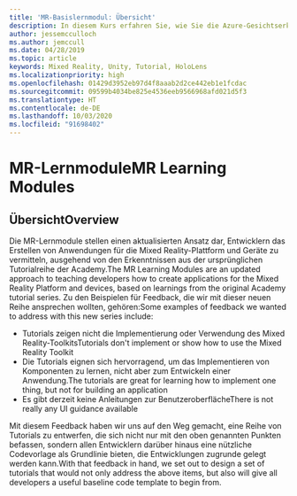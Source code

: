 ```yaml
---
title: 'MR-Basislernmodul: Übersicht'
description: In diesem Kurs erfahren Sie, wie Sie die Azure-Gesichtserkennung in einer Mixed Reality-Anwendung implementieren.
author: jessemcculloch
ms.author: jemccull
ms.date: 04/28/2019
ms.topic: article
keywords: Mixed Reality, Unity, Tutorial, HoloLens
ms.localizationpriority: high
ms.openlocfilehash: 01429d3952eb97d4f8aaab2d2ce442eb1e1fcdac
ms.sourcegitcommit: 09599b4034be825e4536eeb9566968afd021d5f3
ms.translationtype: HT
ms.contentlocale: de-DE
ms.lasthandoff: 10/03/2020
ms.locfileid: "91698402"
---
```

# <a name="mr-learning-modules"></a><span data-ttu-id="aa1ab-104">MR-Lernmodule</span><span class="sxs-lookup"><span data-stu-id="aa1ab-104">MR Learning Modules</span></span>

## <a name="overview"></a><span data-ttu-id="aa1ab-105">Übersicht</span><span class="sxs-lookup"><span data-stu-id="aa1ab-105">Overview</span></span>

<span data-ttu-id="aa1ab-106">Die MR-Lernmodule stellen einen aktualisierten Ansatz dar, Entwicklern das Erstellen von Anwendungen für die Mixed Reality-Plattform und Geräte zu vermitteln, ausgehend von den Erkenntnissen aus der ursprünglichen Tutorialreihe der Academy.</span><span class="sxs-lookup"><span data-stu-id="aa1ab-106">The MR Learning Modules are an updated approach to teaching developers how to create applications for the Mixed Reality Platform and devices, based on learnings from the original Academy tutorial series.</span></span> <span data-ttu-id="aa1ab-107">Zu den Beispielen für Feedback, die wir mit dieser neuen Reihe ansprechen wollten, gehören:</span><span class="sxs-lookup"><span data-stu-id="aa1ab-107">Some examples of feedback we wanted to address with this new series include:</span></span>

* <span data-ttu-id="aa1ab-108">Tutorials zeigen nicht die Implementierung oder Verwendung des Mixed Reality-Toolkits</span><span class="sxs-lookup"><span data-stu-id="aa1ab-108">Tutorials don't implement or show how to use the Mixed Reality Toolkit</span></span>
* <span data-ttu-id="aa1ab-109">Die Tutorials eignen sich hervorragend, um das Implementieren von Komponenten zu lernen, nicht aber zum Entwickeln einer Anwendung.</span><span class="sxs-lookup"><span data-stu-id="aa1ab-109">The tutorials are great for learning how to implement one thing, but not for building an application</span></span>
* <span data-ttu-id="aa1ab-110">Es gibt derzeit keine Anleitungen zur Benutzeroberfläche</span><span class="sxs-lookup"><span data-stu-id="aa1ab-110">There is not really any UI guidance available</span></span>

<span data-ttu-id="aa1ab-111">Mit diesem Feedback haben wir uns auf den Weg gemacht, eine Reihe von Tutorials zu entwerfen, die sich nicht nur mit den oben genannten Punkten befassen, sondern allen Entwicklern darüber hinaus eine nützliche Codevorlage als Grundlinie bieten, die Entwicklungen zugrunde gelegt werden kann.</span><span class="sxs-lookup"><span data-stu-id="aa1ab-111">With that feedback in hand, we set out to design a set of tutorials that would not only address the above items, but also will give all developers a useful baseline code template to begin from.</span></span>
